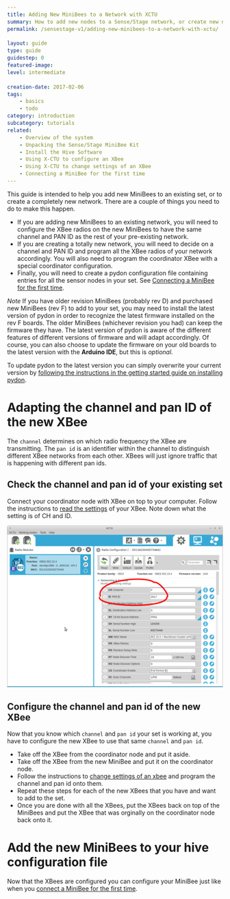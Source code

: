```yaml
---
title: Adding New MiniBees to a Network with XCTU
summary: How to add new nodes to a Sense/Stage network, or create new networks from scratch. This requires configuring your XBee radios to all use the correct channel and PAN id.
permalink: /sensestage-v1/adding-new-minibees-to-a-network-with-xctu/

layout: guide
type: guide
guidestep: 0
featured-image:
level: intermediate

creation-date: 2017-02-06
tags:
    - basics
    - todo
category: introduction
subcategory: tutorials
related:
    - Overview of the system
    - Unpacking the Sense/Stage MiniBee Kit
    - Install the Hive Software
    - Using X-CTU to configure an XBee
    - Using X-CTU to change settings of an XBee
    - Connecting a MiniBee for the first time
---
```


This guide is intended to help you add new MiniBees to an existing set, or to create a completely new network. There are a couple of things you need to do to make this happen.

- If you are adding new MiniBees to an existing network, you will need to configure the XBee radios on the new MiniBees to have the same channel and PAN ID as the rest of your pre-existing network.
- If you are creating a totally new network, you will need to decide on a channel and PAN ID and program all the XBee radios of your network accordingly. You will also need to program the coordinator XBee with a special coordinator configuration.
- Finally, you will need to create a pydon configuration file containing entries for all the sensor nodes in your set. See [Connecting a MiniBee for the first time](sensestage-v1/getting-started-with-sense-stage/connecting-a-minibee-for-the-first-time).

_*Note*_
If you have older revision MiniBees (probably rev D) and purchased new MiniBees (rev F) to add to your set, you may need to install the latest version of pydon in order to recognize the latest firmware installed on the rev F boards. The older MiniBees (whichever revision you had) can keep the firmware they have. The latest version of pydon is aware of the different features of different versions of firmware and will adapt accordingly. Of course, you can also choose to update the firmware on your old boards to the latest version with the **Arduino IDE**, but this is *optional*.

To update pydon to the latest version you can simply overwrite your current version by [following the instructions in the getting started guide on installing pydon](/sensestage-v1/getting-started-with-sense-stage/install-the-communications-software).

# Adapting the channel and pan ID of the new XBee

The `channel` determines on which radio frequency the XBee are transmitting. The `pan id` is an identifier within the channel to distinguish different XBee networks from each other. XBees will just ignore traffic that is happening with different pan ids.


## Check the channel and pan id of your existing set

Connect your coordinator node with XBee on top to your computer. Follow the instructions to [read the settings](using-x-ctu-to-read-settings-of-an-xbee) of your XBee. Note down what the setting is of CH and ID.

![](/img/x-ctu-radio-settings-channel-panid.png)

## Configure the channel and pan id of the new XBee

Now that you know which `channel` and `pan id` your set is working at, you have to configure the new XBee to use that same `channel` and `pan id`.

- Take off the XBee from the coordinator node and put it aside.
- Take off the XBee from the new MiniBee and put it on the coordinator node.
- Follow the instructions to [change settings of an xbee](using-x-ctu-to-change-settings-of-an-xbee) and program the channel and pan id onto them.
- Repeat these steps for each of the new XBees that you have and want to add to the set.
- Once you are done with all the XBees, put the XBees back on top of the MiniBees and put the XBee that was orginally on the coordinator node back onto it.

# Add the new MiniBees to your hive configuration file

Now that the XBees are configured you can configure your MiniBee just like when you [connect a MiniBee for the first time](connecting-a-minibee-for-the-first-time).
